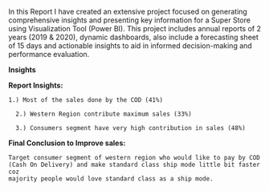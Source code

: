 
In this Report I have created an extensive project focused on generating comprehensive insights and presenting key information for a Super Store using Visualization Tool (Power BI). This project includes annual reports of 2 years (2019 & 2020), dynamic dashboards, also include a forecasting sheet of 15 days and actionable insights to aid in informed decision-making and performance evaluation.


  **Insights**
  
  **Report Insights:**
  
  
    1.) Most of the sales done by the COD (41%)
  
 	  2.) Western Region contribute maximum sales (33%)
  
 	  3.) Consumers segment have very high contribution in sales (48%)
  
**Final Conclusion to Improve sales:**

    Target consumer segment of western region who would like to pay by COD (Cash On Delivery) and make standard class ship mode little bit faster coz 
    majority people would love standard class as a ship mode.


